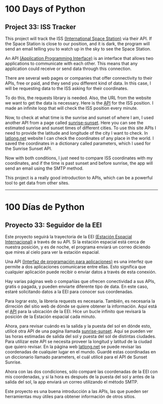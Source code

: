 # 100 Days of Python
## Project 33: ISS Tracker

This project will track the ISS [(International Space Station)](https://www.nasa.gov/mission_pages/station/main/index.html) via their API. If the Space Station is close to our position, and it is dark, the program will send an email telling you to watch up in the sky to see the Space Station.

An API [(Application Programming Interface)](https://en.wikipedia.org/wiki/API) is an interface that allows two applications to communicate with each other. This means that any application could receive or send data through this connection.

There are several web pages or companies that offer connectivity to their APIs, free or paid, and they send you different kind of data. In this case, I will be requesting data to the ISS asking for their coordinates. 

To do this, the requests library is needed. Also, the URL from the website we want to get the data is necessary. Here is the [API](http://api.open-notify.org/iss-now.json) for the ISS position.
I made an infinite loop that will check the ISS position every minute. 

Now, to check at what time is the sunrise and sunset of where I am, I used another API from a page called [sunrise-sunset](https://www.sunrise-and-sunset.com/en). Here you can see the estimated sunrise and sunset times of different cities. To use this site APIs I need to provide the latitude and longitude of the city I want to check. In [latlong.net](https://www.latlong.net/) website I can check the coordinates of any place in the world. I saved the coordinates in a dictionary called parameters, which I used for the Sunrise Sunset API.

Now with both conditions, I just need to compare ISS coordinates with my coordinates, and if the time is past sunset and before sunrise, the app will send an email using the SMTP method.

This project is a really good introduction to APIs, which can be a powerful tool to get data from other sites.


---------------------------------------------------------------------------------------------------------------------------------------------------------------------------------

# 100 Días de Python
## Proyecto 33: Seguidor de la EEI

Este proyecto seguirá la trayectoria de la EEI [(Estación Espacial Internacional)](https://es.wikipedia.org/wiki/Estaci%C3%B3n_Espacial_Internacional) a través de su API. Si la estación espacial está cerca de nuestra posición, y es de noche, el programa enviará un correo diciendo que mires al cielo para ver la estación espacial.

Una API [(Interfaz de programación para aplicaciones)](https://es.wikipedia.org/wiki/Interfaz_de_programaci%C3%B3n_de_aplicaciones) es una interfez que permite a dos aplicaciones comunicarse entre ellas. Esto significa que cualquier aplicación puede recibir o enviar datos a través de esta conexión.

Hay varias páginas web o compañías que ofrecen conectividad a sus APIs, gratis o pagada, y pueden enviarte diferente tipo de data. En este caso, estaré solicitando datos a la EEI para conocer sus coordenadas.

Para lograr esto, la librería requests es necesaria. También, es necesaria la dirreción del sitio web de dónde se quiere obtener la información. Aquí está el [API](http://api.open-notify.org/iss-now.json) para la ubicación de la EEI.
Hice un bucle infinito que revisará la posición de la Estación espacial cada minuto.

Ahora, para revisar cuándo es la salida y la puesta del sol en dónde esto, utilicé otra API de una pagina llamada [sunrise-sunset](https://www.sunrise-and-sunset.com/en). Aquí se pueden ver las horas estimadas de salida del sol y puesta del sol de distintas ciudades. Para utilizar este API se necesita proveer la longitud y latitud de la ciudad que quiero revisar. En la página web [latlong.net](https://www.latlong.net/) se puede revisar las coordenadas de cualquier lugar en el mundo. Guardé estas coordinadas en un diccionario llamado parameters, el cuál utilicé para el API de Sunset Sunrise.

Ahora con las dos condiciones, sólo comparé las coordenadas de la EEI con mis coordenadas, y si la hora es después de la puesta del sol y antes de la salida del sol, la app enviará un correo utilizando el método SMTP.

Este proyecto es una buena introducción a las APIs, las que pueden ser herramientas muy útiles para obtener información de otros sitios.

